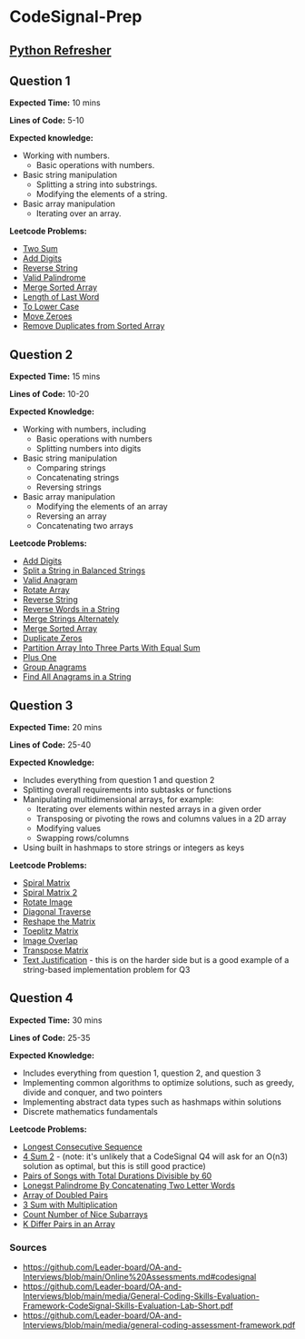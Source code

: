 # CodeSignal-Prep

## [Python Refresher](https://www.youtube.com/watch?v=0K_eZGS5NsU)

## Question 1

**Expected Time:** 10 mins

**Lines of Code:** 5-10

**Expected knowledge:**

* Working with numbers.
  + Basic operations with numbers.
* Basic string manipulation
  + Splitting a string into substrings.
  + Modifying the elements of a string.
* Basic array manipulation
  + Iterating over an array.

**Leetcode Problems:**
* [Two Sum](https://leetcode.com/problems/two-sum/description/)
* [Add Digits](https://leetcode.com/problems/add-digits/description/)
* [Reverse String](https://leetcode.com/problems/reverse-string/)
* [Valid Palindrome](https://leetcode.com/problems/reverse-string/)
* [Merge Sorted Array](https://leetcode.com/problems/merge-sorted-array/description/)
* [Length of Last Word](https://leetcode.com/problems/length-of-last-word/description/)
* [To Lower Case](https://leetcode.com/problems/to-lower-case/description/)
* [Move Zeroes](https://leetcode.com/problems/move-zeroes/description/)
* [Remove Duplicates from Sorted Array](https://leetcode.com/problems/remove-duplicates-from-sorted-array/description/)

## Question 2

**Expected Time:** 15 mins

**Lines of Code:** 10-20 

**Expected Knowledge:**
* Working with numbers, including
  + Basic operations with numbers
  + Splitting numbers into digits
* Basic string manipulation
  + Comparing strings
  + Concatenating strings
  + Reversing strings
* Basic array manipulation
  + Modifying the elements of an array
  + Reversing an array
  + Concatenating two arrays

**Leetcode Problems:**
* [Add Digits](https://leetcode.com/problems/add-digits/description/)
* [Split a String in Balanced Strings](https://leetcode.com/problems/split-a-string-in-balanced-strings/description/)
* [Valid Anagram](https://leetcode.com/problems/valid-anagram/description/)
* [Rotate Array](https://leetcode.com/problems/rotate-array/description/)
* [Reverse String](https://leetcode.com/problems/reverse-string/)
* [Reverse Words in a String](https://leetcode.com/problems/reverse-words-in-a-string/description/)
* [Merge Strings Alternately](https://leetcode.com/problems/merge-strings-alternately/description/)
* [Merge Sorted Array](https://leetcode.com/problems/merge-sorted-array/description/)
* [Duplicate Zeros](https://leetcode.com/problems/duplicate-zeros/description/)
* [Partition Array Into Three Parts With Equal Sum](https://leetcode.com/problems/partition-array-into-three-parts-with-equal-sum/description/)
* [Plus One](https://leetcode.com/problems/plus-one/description/)
* [Group Anagrams](https://leetcode.com/problems/group-anagrams/description/)
* [Find All Anagrams in a String](https://leetcode.com/problems/find-all-anagrams-in-a-string/description/)


## Question 3

**Expected Time:**  20 mins

**Lines of Code:** 25-40

**Expected Knowledge:**
* Includes everything from question 1 and question 2
* Splitting overall requirements into subtasks or functions
* Manipulating multidimensional arrays, for example:
  + Iterating over elements within nested arrays in a given order
  + Transposing or pivoting the rows and columns values in a 2D array
  + Modifying values
  + Swapping rows/columns
* Using built in hashmaps to store strings or integers as keys

**Leetcode Problems:**
* [Spiral Matrix](https://leetcode.com/problems/spiral-matrix/)
* [Spiral Matrix 2](https://leetcode.com/problems/spiral-matrix/)
* [Rotate Image](https://leetcode.com/problems/rotate-image/)
* [Diagonal Traverse](https://leetcode.com/problems/diagonal-traverse/)
* [Reshape the Matrix](https://leetcode.com/problems/reshape-the-matrix/)
* [Toeplitz Matrix](https://leetcode.com/problems/toeplitz-matrix/)
* [Image Overlap](https://leetcode.com/problems/image-overlap/)
* [Transpose Matrix](https://leetcode.com/problems/transpose-matrix/) 
* [Text Justification](https://leetcode.com/problems/text-justification) - this is on the harder side but is a good example of a string-based implementation problem for Q3


## Question 4

**Expected Time:** 30 mins

**Lines of Code:** 25-35

**Expected Knowledge:**
* Includes everything from question 1, question 2, and question 3
* Implementing common algorithms to optimize solutions, such as greedy, divide and conquer, and two pointers
* Implementing abstract data types such as hashmaps within solutions
* Discrete mathematics fundamentals

**Leetcode Problems:**
* [Longest Consecutive Sequence](https://leetcode.com/problems/longest-consecutive-sequence/)
* [4 Sum 2](https://leetcode.com/problems/4sum-ii/) -  (note: it's unlikely that a CodeSignal Q4 will ask for an O(n3) solution as optimal, but this is still good practice)
* [Pairs of Songs with Total Durations Divisible by 60](https://leetcode.com/problems/pairs-of-songs-with-total-durations-divisible-by-60/)
* [Lonegst Palindrome By Concatenating Two Letter Words](https://leetcode.com/problems/longest-palindrome-by-concatenating-two-letter-words/)
* [Array of Doubled Pairs](https://leetcode.com/problems/array-of-doubled-pairs/)
* [3 Sum with Multiplication](https://leetcode.com/problems/3sum-with-multiplicity/)
* [Count Number of Nice Subarrays](https://leetcode.com/problems/count-number-of-nice-subarrays/)
* [K Differ Pairs in an Array](https://leetcode.com/problems/k-diff-pairs-in-an-array/)


### Sources
* https://github.com/Leader-board/OA-and-Interviews/blob/main/Online%20Assessments.md#codesignal
* https://github.com/Leader-board/OA-and-Interviews/blob/main/media/General-Coding-Skills-Evaluation-Framework-CodeSignal-Skills-Evaluation-Lab-Short.pdf
* https://github.com/Leader-board/OA-and-Interviews/blob/main/media/general-coding-assessment-framework.pdf




